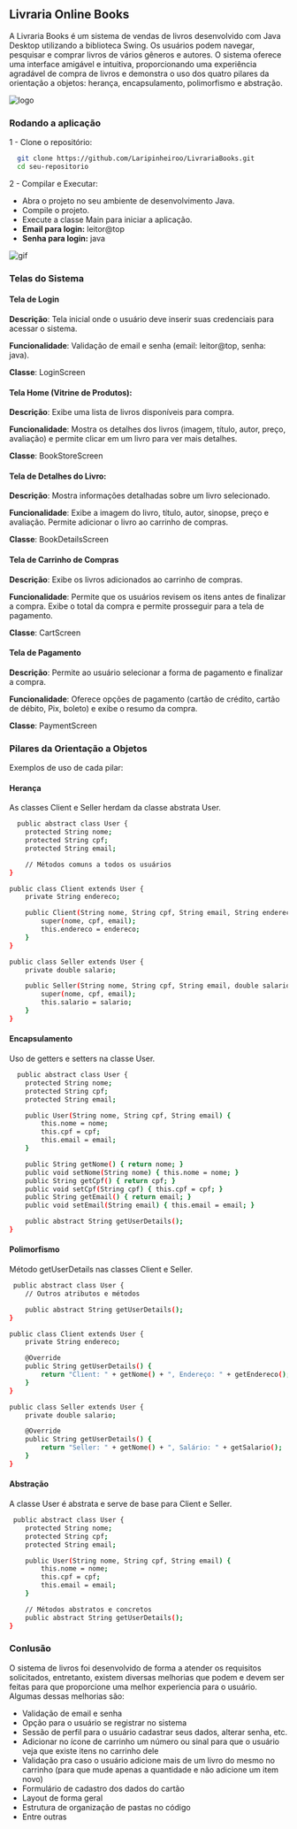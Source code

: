 
## Livraria Online Books

A Livraria Books é um sistema de vendas de livros desenvolvido com Java Desktop utilizando a biblioteca Swing. Os usuários podem navegar, pesquisar e comprar livros de vários gêneros e autores. O sistema oferece uma interface amigável e intuitiva, proporcionando uma experiência agradável de compra de livros e demonstra o uso dos quatro pilares da orientação a objetos: herança, encapsulamento, polimorfismo e abstração.

![logo](src/Images/logo-login.png)


### Rodando a aplicação
1 - Clone o repositório:
```bash
  git clone https://github.com/Laripinheiroo/LivrariaBooks.git
  cd seu-repositorio
```

2 - Compilar e Executar:

- Abra o projeto no seu ambiente de desenvolvimento Java.
- Compile o projeto.
- Execute a classe Main para iniciar a aplicação.
- **Email para login:** leitor@top
- **Senha para login:** java

![gif](src/Images/books.gif)

### Telas do Sistema

#### Tela de Login

**Descrição**: Tela inicial onde o usuário deve inserir suas credenciais para acessar o sistema.

**Funcionalidade**: Validação de email e senha
(email: leitor@top, senha: java).

**Classe**: LoginScreen

#### Tela Home (Vitrine de Produtos):

**Descrição**: Exibe uma lista de livros disponíveis para compra.

**Funcionalidade**: Mostra os detalhes dos livros (imagem, título, autor, preço, avaliação) e permite clicar em um livro para ver mais detalhes.

**Classe**: BookStoreScreen

#### Tela de Detalhes do Livro:

**Descrição**: Mostra informações detalhadas sobre um livro selecionado.

**Funcionalidade**: Exibe a imagem do livro, título, autor, sinopse, preço e avaliação.
Permite adicionar o livro ao carrinho de compras.

**Classe**: BookDetailsScreen

#### Tela de Carrinho de Compras

**Descrição**: Exibe os livros adicionados ao carrinho de compras.

**Funcionalidade**: Permite que os usuários revisem os itens antes de finalizar a compra.  Exibe o total da compra e permite prosseguir para a tela de pagamento.

**Classe**: CartScreen

#### Tela de Pagamento

**Descrição**: Permite ao usuário selecionar a forma de pagamento e finalizar a compra.

**Funcionalidade**: Oferece opções de pagamento (cartão de crédito, cartão de débito, Pix, boleto) e exibe o resumo da compra.

**Classe**: PaymentScreen

### Pilares da Orientação a Objetos
Exemplos de uso de cada pilar:

#### Herança
As classes Client e Seller herdam da classe abstrata User.

```bash
  public abstract class User {
    protected String nome;
    protected String cpf;
    protected String email;

    // Métodos comuns a todos os usuários
}

public class Client extends User {
    private String endereco;

    public Client(String nome, String cpf, String email, String endereco) {
        super(nome, cpf, email);
        this.endereco = endereco;
    }
}

public class Seller extends User {
    private double salario;

    public Seller(String nome, String cpf, String email, double salario) {
        super(nome, cpf, email);
        this.salario = salario;
    }
}

```
#### Encapsulamento
Uso de getters e setters na classe User.

```bash
  public abstract class User {
    protected String nome;
    protected String cpf;
    protected String email;

    public User(String nome, String cpf, String email) {
        this.nome = nome;
        this.cpf = cpf;
        this.email = email;
    }

    public String getNome() { return nome; }
    public void setNome(String nome) { this.nome = nome; }
    public String getCpf() { return cpf; }
    public void setCpf(String cpf) { this.cpf = cpf; }
    public String getEmail() { return email; }
    public void setEmail(String email) { this.email = email; }

    public abstract String getUserDetails();
}

```
#### Polimorfismo
Método getUserDetails nas classes Client e Seller.

```bash
 public abstract class User {
    // Outros atributos e métodos

    public abstract String getUserDetails();
}

public class Client extends User {
    private String endereco;

    @Override
    public String getUserDetails() {
        return "Client: " + getNome() + ", Endereço: " + getEndereco();
    }
}

public class Seller extends User {
    private double salario;

    @Override
    public String getUserDetails() {
        return "Seller: " + getNome() + ", Salário: " + getSalario();
    }
}


```

#### Abstração
A classe User é abstrata e serve de base para Client e Seller.

```bash
 public abstract class User {
    protected String nome;
    protected String cpf;
    protected String email;

    public User(String nome, String cpf, String email) {
        this.nome = nome;
        this.cpf = cpf;
        this.email = email;
    }

    // Métodos abstratos e concretos
    public abstract String getUserDetails();
}

```

### Conlusão
O sistema de livros foi desenvolvido de forma a atender os requisitos solicitados, entretanto, existem diversas
melhorias que podem e devem ser feitas para que proporcione uma melhor experiencia para o 
usuário. Algumas dessas melhorias são:

- Validação de email e senha
- Opção para o usuário se registrar no sistema
- Sessão de perfil para o usuário cadastrar seus dados, alterar senha, etc.
- Adicionar no ícone de carrinho um número ou sinal para que o usuário veja que existe itens no carrinho dele
- Validação pra caso o usuário adicione mais de um livro do mesmo no carrinho (para que mude apenas a quantidade e não adicione um item novo)
- Formulário de cadastro dos dados do cartão
- Layout de forma geral
- Estrutura de organização de pastas no código
- Entre outras

